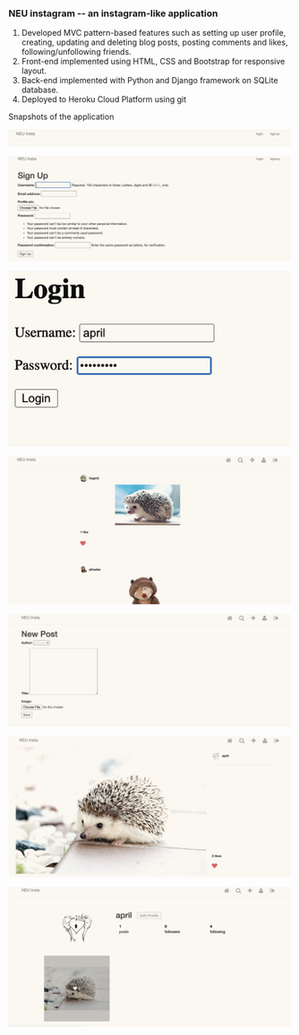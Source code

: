 ### NEU instagram -- an instagram-like application
1. Developed MVC pattern-based features such as setting up user profile, creating, updating and deleting blog posts, posting comments and likes, following/unfollowing friends.
2. Front-end implemented using HTML, CSS and Bootstrap for responsive layout.
3. Back-end implemented with Python and Django framework on SQLite database. 
4. Deployed to Heroku Cloud Platform using git

Snapshots of the application

![](images/Screen%20Shot%202020-06-15%20at%2011.25.46%20PM.png)

![](images/Screen%20Shot%202020-06-15%20at%2011.25.59%20PM.png)

![](images/Screen%20Shot%202020-06-15%20at%2011.26.13%20PM.png)

![](images/Screen%20Shot%202020-06-15%20at%2011.30.54%20PM.png)

![](images/Screen%20Shot%202020-06-15%20at%2011.31.18%20PM.png)

![](images/Screen%20Shot%202020-06-15%20at%2011.31.35%20PM.png)

![](images/Screen%20Shot%202020-06-15%20at%2011.32.05%20PM.png)

